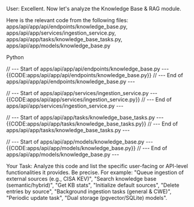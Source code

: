 User: Excellent. Now let's analyze the Knowledge Base & RAG module.

Here is the relevant code from the following files: apps/api/app/api/endpoints/knowledge_base.py, apps/api/app/services/ingestion_service.py, apps/api/app/tasks/knowledge_base_tasks.py, apps/api/app/models/knowledge_base.py

Python

// --- Start of apps/api/app/api/endpoints/knowledge_base.py ---
{{CODE:apps/api/app/api/endpoints/knowledge_base.py}}
// --- End of apps/api/app/api/endpoints/knowledge_base.py ---

// --- Start of apps/api/app/services/ingestion_service.py ---
{{CODE:apps/api/app/services/ingestion_service.py}}
// --- End of apps/api/app/services/ingestion_service.py ---

// --- Start of apps/api/app/tasks/knowledge_base_tasks.py ---
{{CODE:apps/api/app/tasks/knowledge_base_tasks.py}}
// --- End of apps/api/app/tasks/knowledge_base_tasks.py ---

// --- Start of apps/api/app/models/knowledge_base.py ---
{{CODE:apps/api/app/models/knowledge_base.py}}
// --- End of apps/api/app/models/knowledge_base.py ---


Your Task: Analyze this code and list the specific user-facing or API-level functionalities it provides. Be precise. For example: "Queue ingestion of external sources (e.g., CISA KEV)", "Search knowledge base (semantic/hybrid)", "Get KB stats", "Initialize default sources", "Delete entries by source", "Background ingestion tasks (general & CWE)", "Periodic update task", "Dual storage (pgvector/SQLite) models".


